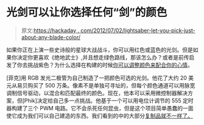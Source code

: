 # 光剑可以让你选择任何“剑”的颜色

> 原文:[https://hackaday . com/2012/07/02/lightsaber-let-you-pick-just-about-any-blade-color/](https://hackaday.com/2012/07/02/lightsaber-lets-you-pick-just-about-any-blade-color/)

如果你正在上演一些史诗般的星球大战战斗，你可以用红色或蓝色的光剑。但是如果你决定你更喜欢《绝地武士》,并且想走绿色路线，那该怎么办？或者是前传启发了你去挑战紫色？为什么选择在构建的时候[你可以调整颜色来配合你的心情](http://waitwhatquestionmark.wordpress.com/2012/07/01/choose-your-destiny/)。

[菲克]用 RGB 发光二极管为自己制造了一把颜色可选的光剑。他花了大约 20 美元从易贝购买了 500 万条。像素不是单独可寻址的，但每个颜色通道可以用脉宽调制信号驱动，以混合和匹配最终的颜色。现在，他本可以采用微控制器解决方案，但[Phik]决定给自己多一点挑战。他基于一个可以用电位计调节的 555 定时器构建了三个 PWM 电路。它不会杀死任何昆虫，但是这个项目简单愚蠢的一面使它成为我们可以自己建造的东西。我们看到的中的大部分[复制品就不一样了。](http://hackaday.com/2010/08/27/devote-your-life-to-replicating-a-lightsaber/)